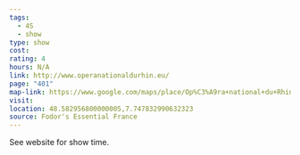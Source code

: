 ```yaml
---
tags:
  - 4S
  - show
type: show
cost: 
rating: 4
hours: N/A
link: http://www.operanationaldurhin.eu/
page: "401"
map-link: https://www.google.com/maps/place/Op%C3%A9ra+national+du+Rhin/@48.5859571,7.7495244,17z/data=!3m2!4b1!5s0x4796c8511755e6df:0x1a0d900768fd7bf7!4m6!3m5!1s0x4796c8519fd7f553:0x999d498a28f42be!8m2!3d48.5859536!4d7.7520993!16s%2Fg%2F1224td18?entry=ttu&g_ep=EgoyMDI0MDkyNS4wIKXMDSoASAFQAw%3D%3D
visit: 
location: 48.582956800000005,7.747832990632323
source: Fodor's Essential France
---
```

See website for show time.